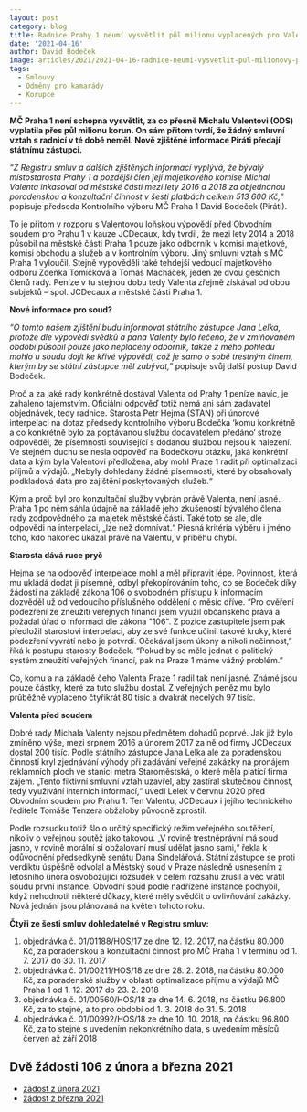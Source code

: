 ```yaml
---
layout: post
category: blog
title: Radnice Prahy 1 neumí vysvětlit půl milionu vyplacených pro Valentu. U soudu tvrdil, že jen dobrovolně pracoval v komisi 
date: '2021-04-16'
author: David Bodeček
image: articles/2021/2021-04-16-radnice-neumi-vysvetlit-pul-milionovy-pro-valentu.jpg
tags:
  - Smlouvy
  - Odměny pro kamarády
  - Korupce
---
```


**MČ Praha 1 není schopna vysvětlit, za co přesně Michalu Valentovi (ODS) vyplatila přes půl milionu korun. On sám přitom tvrdí, že žádný smluvní vztah s radnicí v té době neměl. Nově zjištěné informace Piráti předají státnímu zástupci.**

*“Z Registru smluv a dalších zjištěných informací vyplývá, že bývalý místostarosta Prahy 1 a pozdější člen její majetkového komise Michal Valenta inkasoval od městské části mezi lety 2016 a 2018 za objednanou poradenskou a konzultační činnost v šesti platbách celkem 513 600 Kč,”* popisuje předseda Kontrolního výboru MČ Praha 1 David Bodeček (Piráti).

To je přitom v rozporu s Valentovou loňskou výpovědí před Obvodním soudem pro Prahu 1 v kauze JCDecaux, kdy tvrdil, že mezi lety 2014 a 2018 působil na městské části Praha 1 pouze jako odborník v komisi majetkové, komisi obchodu a služeb a v kontrolním výboru. Jiný smluvní vztah s MČ Praha 1 vyloučil. Stejně vypověděli také tehdejší vedoucí majetkového odboru Zdeňka Tomíčková a Tomáš Macháček, jeden ze dvou gesčních členů rady. Peníze v tu stejnou dobu tedy Valenta zřejmě  získával od obou subjektů – spol. JCDecaux a  městské části Praha 1. 

**Nové informace pro soud?**

*“O tomto našem zjištění budu informovat státního zástupce Jana Lelka, protože dle výpovědi svědků a pana Valenty bylo řečeno, že v zmiňovaném období působil pouze jako neplacený odborník, takže z mého pohledu mohlo u soudu dojít ke křivé výpovědi, což je samo o sobě trestným činem, kterým by se státní zástupce měl zabývat,”* popisuje svůj další postup David Bodeček. 

Proč a za jaké rady konkrétně dostával Valenta od Prahy 1 peníze navíc, je zahaleno tajemstvím. Oficiální odpověď totiž nemá ani sám zadavatel objednávek, tedy radnice. Starosta Petr Hejma (STAN) při únorové interpelaci na dotaz předsedy kontrolního výboru Bodečka ‘komu konkrétně a co konkrétně bylo za poptávanou službu dodavatelem předáno‘ stroze odpověděl, že písemnosti související s dodanou službou nejsou k nalezení. Ve stejném duchu se nesla odpověď na Bodečkovu otázku, jaká konkrétní data a kým byla Valentovi předložena, aby mohl Praze 1 radit při optimalizaci příjmů a výdajů. „Nebyly dohledány žádné písemnosti, které by obsahovaly podkladová data pro zajištění poskytovaných služeb.“ 

Kým a proč byl pro konzultační služby vybrán právě Valenta, není jasné. Praha 1 po něm sáhla údajně na základě jeho zkušeností bývalého člena rady zodpovědného za majetek městské části. Také toto se ale, dle odpovědi na interpelaci, „lze než domnívat.“ Přesná kritéria výběru i jméno toho, kdo nakonec ukázal právě na Valentu, v příběhu chybí. 

**Starosta dává ruce pryč**

Hejma se na odpověď interpelace mohl a měl připravit lépe. Povinnost, která mu ukládá dodat ji písemně, odbyl překopírováním toho, co se Bodeček díky žádosti na základě zákona 106 o svobodném přístupu k informacím dozvěděl už od vedoucího příslušného oddělení o měsíc dříve. “Pro ověření podezření ze zneužití veřejných financí jsem využil občanského práva a požádal úřad o informaci dle zákona "106". Z pozice zastupitele jsem pak předložil starostovi interpelaci, aby ze své funkce učinil takové kroky, které podezření vyvrátí nebo je potvrdí. Očekával jsem úkony a nikoli nečinnost,” říká k postupu starosty Bodeček. “Pokud by se mělo jednat o politický systém zneužití veřejných financí, pak na Praze 1 máme vážný problém.”

Co, komu a na základě čeho Valenta Praze 1 radil tak není jasné. Známé jsou pouze částky, které za tuto službu dostal. Z veřejných peněz mu bylo průběžně vyplaceno čtyřikrát 80 tisíc a dvakrát necelých 97 tisíc. 

**Valenta před soudem**

Dobré rady Michala Valenty nejsou předmětem dohadů poprvé. Jak již bylo zmíněno výše, mezi srpnem 2016 a únorem 2017 za ně od firmy JCDecaux dostal 200 tisíc. Podle státního zástupce Jana Lelka ale za poradenskou činností kryl zjednávání výhody při zadávání veřejné zakázky na pronájem reklamních ploch ve stanici metra Staroměstská, o které měla platící firma zájem. „Tento fiktivní smluvní vztah uzavřel, aby zastíral skutečnou činnost, tedy využívání interních informací,“ uvedl Lelek v červnu 2020 před Obvodním soudem pro Prahu 1. Ten Valentu, JCDecaux i jejího technického ředitele Tomáše Tenzera obžaloby původně zprostil. 

Podle rozsudku totiž šlo o určitý specifický režim veřejného soutěžení, nikoliv o veřejnou soutěž jako takovou. „V rovině trestněprávní má soud jasno, v rovině morální si obžalovaní musí udělat jasno sami,“ řekla k odůvodnění předsedkyně senátu Dana Šindelářová. Státní zástupce se proti verdiktu úspěšně odvolal a Městský soud v Praze následně usnesením z letošního února osvobozující rozsudek v celém rozsahu zrušil a věc vrátil soudu první instance. Obvodní soud podle nadřízené instance pochybil, když nehodnotil některé důkazy, které měly svědčit o ovlivňování zakázky. Nová jednání jsou plánovaná na květen tohoto roku.

**Čtyři ze šesti smluv dohledatelné v Registru smluv:**
1. objednávka č. 01/01188/HOS/17 ze dne 12. 12. 2017, na částku 80.000 Kč, za poradenskou a konzultační činnost pro MČ Praha 1 v termínu od 1. 7. 2017 do 30. 11. 2017
2. objednávka č. 01/00211/HOS/18 ze dne 28. 2. 2018, na částku 80.000 Kč, za poradenské služby v oblasti optimalizace příjmu a výdajů MČ Praha 1 od 1. 12. 2017 do 23. 2. 2018
3. objednávka č. 01/00560/HOS/18 ze dne 14. 6. 2018, na částku 96.800 Kč, za to stejné, a to pro období od 1. 3. 2018 do 31. 5. 2018
4. objednávka č. 01/00992/HOS/18 ze dne 10. 10. 2018, na částku 96.800 Kč, za to stejné s uvedením nekonkrétního data, s uvedením měsíců červen až září 2018

## Dvě žádosti 106 z února a března 2021

- [žádost z února 2021](/assets/pdf/Zadost_106_a_odpoved_unor_2021)
- [žádost z března 2021 ](/assets/pdf/Zadost_106_a_odpoved_brezen_2021)

